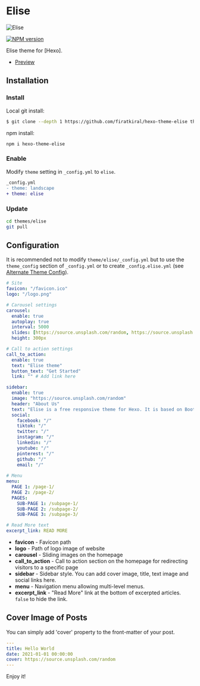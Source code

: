 # Elise

![Elise](https://user-images.githubusercontent.com/1207863/132134818-4c0b9b0a-1b9b-4b9e-8b0d-2b0b0b0b0b0b.png)

[![NPM version](https://badge.fury.io/js/hexo-theme-landscape.svg)](https://www.npmjs.com/package/hexo-theme-elise)

Elise theme for [Hexo].

- [Preview](firatkiral.github.io/hexo-theme-elise/)

## Installation

### Install

Local git install:

``` bash
$ git clone --depth 1 https://github.com/firatkiral/hexo-theme-elise themes/elise
```

npm install:

```
npm i hexo-theme-elise
```

### Enable

Modify `theme` setting in `_config.yml` to `elise`.

``` diff
_config.yml
- theme: landscape
+ theme: elise
```

### Update

``` bash
cd themes/elise
git pull
```

## Configuration

It is recommended not to modify `theme/elise/_config.yml` but to use the `theme_config` section of `_config.yml` or to create `_config.elise.yml` (see [Alternate Theme Config](https://hexo.io/docs/configuration#Alternate-Theme-Config)).

``` yml
# Site
favicon: "/favicon.ico"
logo: "/logo.png"

# Carousel settings
carousel:
  enable: true
  autoplay: true
  interval: 5000
  slides: [https://source.unsplash.com/random, https://source.unsplash.com/random, https://source.unsplash.com/random, https://source.unsplash.com/random]
  height: 300px

# Call to action settings
call_to_action:
  enable: true
  text: "Elise theme"
  button_text: "Get Started"
  link: "" # Add link here

sidebar:
  enable: true
  image: "https://source.unsplash.com/random"
  header: "About Us"
  text: "Elise is a free responsive theme for Hexo. It is based on Bootstrap 5 and it is built to be easy to use and beautiful to look at."
  social:
    facebook: "/"
    tiktok: "/"
    twitter: "/"
    instagram: "/"
    linkedin: "/"
    youtube: "/"
    pinterest: "/"
    github: "/"
    email: "/"
  
# Menu
menu:
  PAGE 1: /page-1/
  PAGE 2: /page-2/
  PAGES: 
    SUB-PAGE 1: /subpage-1/
    SUB-PAGE 2: /subpage-2/
    SUB-PAGE 3: /subpage-3/

# Read More text
excerpt_link: READ MORE
```

- **favicon** - Favicon path
- **logo** - Path of logo image of website
- **carousel** - Sliding images on the homepage
- **call_to_action** - Call to action section on the homepage for redirecting visitors to a specific page
- **sidebar** - Sidebar style. You can add cover image, title, text image and social links here.
- **menu** - Navigation menu allowing multi-level menus.
- **excerpt_link** - "Read More" link at the bottom of excerpted articles. `false` to hide the link.

## Cover Image of Posts

You can simply add 'cover' property to the front-matter of your post.

``` yml
---
title: Hello World
date: 2021-01-01 00:00:00
cover: https://source.unsplash.com/random
---
```

Enjoy it!